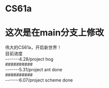 # CS61a
这次是在main分支上修改
=======
伟大的CS61a，开启新世界！  
目前进度  
-------4.28/project hog  
##########  
-------5.31/project ant done  
##########  
-------6.07/project scheme done
